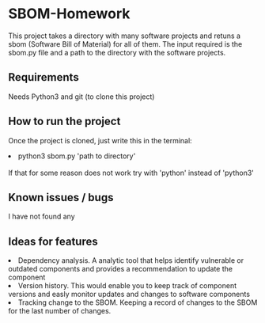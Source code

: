 # SBOM-Homework
<p>
  This project takes a directory with many software projects and retuns a sbom (Software Bill of Material) for all of them. The input required is the sbom.py file and a path to the directory with the software projects.
</p>
<h2>Requirements</h2>
<p>Needs Python3 and git (to clone this project)</p>
<h2>How to run the project</h2>
<p>
  Once the project is cloned, just write this in the terminal: <br>
  <li>python3 sbom.py 'path to directory'</li><br>
  If that for some reason does not work try with 'python' instead of 'python3'
</p>
<h2>Known issues / bugs</h2>
<p>I have not found any</p>
<h2>Ideas for features</h2>
<li>Dependency analysis. A analytic tool that helps identify vulnerable or outdated components and provides a recommendation to update the component</li>
<li>Version history. This would enable you to keep track of component versions and easly monitor updates and changes to software components</li>
<li>Tracking change to the SBOM. Keeping a record of changes to the SBOM for the last number of changes.</li>
